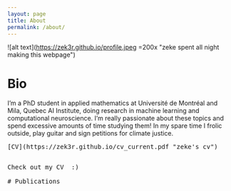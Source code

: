 ```yaml
---
layout: page
title: About
permalink: /about/
---
```




![alt text](https://zek3r.github.io/profile.jpeg =200x "zeke spent all night making this webpage")

# Bio

I’m a PhD student in applied mathematics at Université de Montréal and Mila, Quebec AI Institute, doing research in machine learning and computational neuroscience. I’m really passionate about these topics and spend excessive amounts of time studying them! In my spare time I frolic outside, play guitar and sign petitions for climate justice.

<pre>
[CV](https://zek3r.github.io/cv_current.pdf "zeke's cv")		[Publications](https://scholar.google.ca/citations?user=KwgL380AAAAJ&hl=en&oi=ao "google scholar")
<pre>

Check out my CV  :)

# Publications
